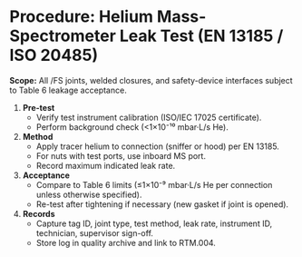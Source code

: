 # Procedure: Helium Mass-Spectrometer Leak Test (EN 13185 / ISO 20485)

**Scope:** All /FS joints, welded closures, and safety-device interfaces subject to Table 6 leakage acceptance.

1. **Pre-test**  
   - Verify test instrument calibration (ISO/IEC 17025 certificate).  
   - Perform background check (<1×10⁻¹⁰ mbar·L/s He).
2. **Method**  
   - Apply tracer helium to connection (sniffer or hood) per EN 13185.  
   - For nuts with test ports, use inboard MS port.  
   - Record maximum indicated leak rate.
3. **Acceptance**  
   - Compare to Table 6 limits (≤1×10⁻⁹ mbar·L/s He per connection unless otherwise specified).  
   - Re-test after tightening if necessary (new gasket if joint is opened).
4. **Records**  
   - Capture tag ID, joint type, test method, leak rate, instrument ID, technician, supervisor sign-off.  
   - Store log in quality archive and link to RTM.004.
